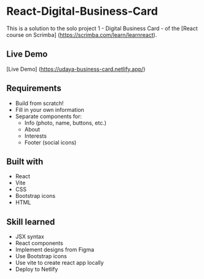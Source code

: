 # React-Digital-Business-Card
This is a solution to the solo project 1 - Digital Business Card - of the [React course on Scrimba] (https://scrimba.com/learn/learnreact).

## Live Demo
[Live Demo] (https://udaya-business-card.netlify.app/)

## Requirements
- Build from scratch!
- Fill in your own information
- Separate components for:
  - Info (photo, name, buttons, etc.)
  - About
  - Interests
  - Footer (social icons)

## Built with
- React
- Vite
- CSS
- Bootstrap icons
- HTML

## Skill learned
- JSX syntax
- React components
- Implement designs from Figma
- Use Bootstrap icons
- Use vite to create react app locally
- Deploy to Netlify

